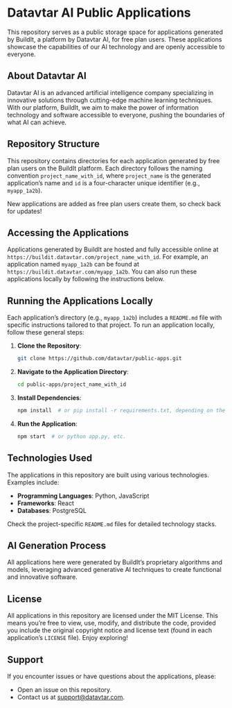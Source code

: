 # Datavtar AI Public Applications

This repository serves as a public storage space for applications generated by BuildIt, a platform by Datavtar AI, for free plan users. These applications showcase the capabilities of our AI technology and are openly accessible to everyone.

## About Datavtar AI

Datavtar AI is an advanced artificial intelligence company specializing in innovative solutions through cutting-edge machine learning techniques. With our platform, BuildIt, we aim to make the power of information technology and software accessible to everyone, pushing the boundaries of what AI can achieve.

## Repository Structure

This repository contains directories for each application generated by free plan users on the BuildIt platform. Each directory follows the naming convention `project_name_with_id`, where `project_name` is the generated application’s name and `id` is a four-character unique identifier (e.g., `myapp_1a2b`).

New applications are added as free plan users create them, so check back for updates!

## Accessing the Applications

Applications generated by BuildIt are hosted and fully accessible online at `https://buildit.datavtar.com/project_name_with_id`. For example, an application named `myapp_1a2b` can be found at `https://buildit.datavtar.com/myapp_1a2b`. You can also run these applications locally by following the instructions below.

## Running the Applications Locally

Each application’s directory (e.g., `myapp_1a2b`) includes a `README.md` file with specific instructions tailored to that project. To run an application locally, follow these general steps:

1. **Clone the Repository**: 
   ```bash
   git clone https://github.com/datavtar/public-apps.git
   ```

2. **Navigate to the Application Directory**:
   ```bash
   cd public-apps/project_name_with_id
   ```

3. **Install Dependencies**:
   ```bash
   npm install  # or pip install -r requirements.txt, depending on the tech stack
   ```

4. **Run the Application**:
   ```bash
   npm start  # or python app.py, etc.
   ```

## Technologies Used

The applications in this repository are built using various technologies. Examples include:

- **Programming Languages**: Python, JavaScript
- **Frameworks**: React
- **Databases**: PostgreSQL

Check the project-specific `README.md` files for detailed technology stacks.

## AI Generation Process

All applications here were generated by BuildIt’s proprietary algorithms and models, leveraging advanced generative AI techniques to create functional and innovative software.

## License

All applications in this repository are licensed under the MIT License. This means you’re free to view, use, modify, and distribute the code, provided you include the original copyright notice and license text (found in each application’s `LICENSE` file). Enjoy exploring!

## Support

If you encounter issues or have questions about the applications, please:

- Open an issue on this repository.
- Contact us at support@datavtar.com.
